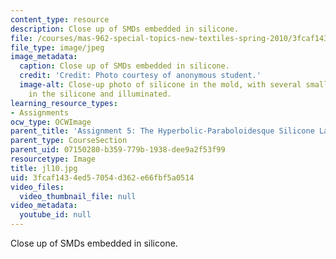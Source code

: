 ```yaml
---
content_type: resource
description: Close up of SMDs embedded in silicone.
file: /courses/mas-962-special-topics-new-textiles-spring-2010/3fcaf1434ed57054d362e66fbf5a0514_jl10.jpg
file_type: image/jpeg
image_metadata:
  caption: Close up of SMDs embedded in silicone.
  credit: 'Credit: Photo courtesy of anonymous student.'
  image-alt: Close-up photo of silicone in the mold, with several small lights embedded
    in the silicone and illuminated.
learning_resource_types:
- Assignments
ocw_type: OCWImage
parent_title: 'Assignment 5: The Hyperbolic-Paraboloidesque Silicone Lamp'
parent_type: CourseSection
parent_uid: 07150280-b359-779b-1938-dee9a2f53f99
resourcetype: Image
title: jl10.jpg
uid: 3fcaf143-4ed5-7054-d362-e66fbf5a0514
video_files:
  video_thumbnail_file: null
video_metadata:
  youtube_id: null
---
```

Close up of SMDs embedded in silicone.

